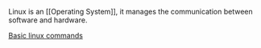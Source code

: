Linux is an [[Operating System]], it manages the communication between software and hardware.

[Basic linux commands](OS-and-Computers-vault/linux/commands/Basic%20commands.md)
